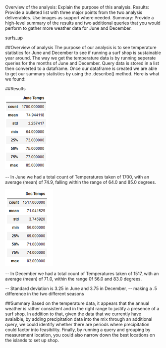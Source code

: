 Overview of the analysis: Explain the purpose of this analysis.
Results: Provide a bulleted list with three major points from the two analysis deliverables. Use images as support where needed.
Summary: Provide a high-level summary of the results and two additional queries that you would perform to gather more weather data for June and December.

surfs_up


##Overview of analysis
The purpose of our analysis is to see temperature statistics for June and December to see if running a surf shop is sustainable year around. The way we get the temperature data is by running seperate queries for the months of June and December. Query data is stored in a list then converted to a dataframe. Once our dataframe is created we are able to get our summary statistics by using the .describe() method. Here is what we found:

##Results

![June Tempertures](https://github.com/Roland791/Surfs_up/blob/main/Images/June_Temps.PNG)


-- In June we had a total count of Temperatures taken of 1700, with an average (mean) of 74.9, falling within the range of 64.0 and 85.0 degrees.

![December Tempertures](https://github.com/Roland791/Surfs_up/blob/main/Images/Dec_Temps.PNG)

-- In December we had a total count of Temperatures taken of 1517, with an average (mean) of 71.0, within the range 0f 56.0 and 83.0 degrees.


-- Standard deviation is 3.25 in June and 3.75 in December, -- making a .5 difference in the two different seasons

##Summary
Based on the temperature data, it appears that the annual weather is rather consistent and in the right range to justify a presence of a surf shop. In addition to that, given the data that we currently have avaialble, by adding precipitation data into the mix through an additional query, we could identify whether there are periods where precipitation could factor into feasibility. Finally, by running a query and grouping by measurement location, you could also narrow down the best locations on the islands to set up shop.

